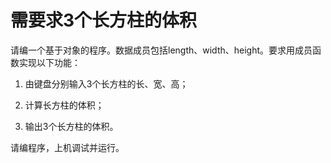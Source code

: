 # 需要求3个长方柱的体积

请编一个基于对象的程序。数据成员包括length、width、height。要求用成员函数实现以下功能：

1. 由键盘分别输入3个长方柱的长、宽、高；

2. 计算长方柱的体积；

3. 输出3个长方柱的体积。

请编程序，上机调试并运行。
